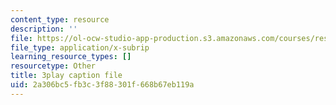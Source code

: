 ```yaml
---
content_type: resource
description: ''
file: https://ol-ocw-studio-app-production.s3.amazonaws.com/courses/res-18-005-highlights-of-calculus-spring-2010/2a306bc5fb3c3f88301f668b67eb119a_4PBYm3FuUNQ.srt
file_type: application/x-subrip
learning_resource_types: []
resourcetype: Other
title: 3play caption file
uid: 2a306bc5-fb3c-3f88-301f-668b67eb119a
---
```

